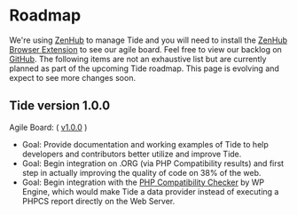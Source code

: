# Roadmap

We're using [ZenHub](https://www.zenhub.com/) to manage Tide and you will need to install the [ZenHub Browser Extension](https://www.zenhub.com/extension) to see our agile board. Feel free to view our backlog on [GitHub](https://github.com/wptide/wptide.org/projects). The following items are not an exhaustive list but are currently planned as part of the upcoming Tide roadmap. This page is evolving and expect to see more changes soon.

## Tide version 1.0.0

Agile Board: ( [v1.0.0](https://github.com/wptide/wptide.org/projects) )

* Goal: Provide documentation and working examples of Tide to help developers and contributors better utilize and improve Tide.
* Goal: Begin integration on .ORG (via PHP Compatibility results) and first step in actually improving the quality of code on 38% of the web.
* Goal: Begin integration with the [PHP Compatibility Checker](https://wordpress.org/plugins/php-compatibility-checker/) by WP Engine, which would make Tide a data provider instead of executing a PHPCS report directly on the Web Server.
